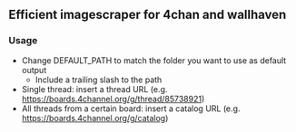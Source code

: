 ## Efficient imagescraper for 4chan and wallhaven

### Usage
* Change DEFAULT_PATH to match the folder you want to use as default output
    * Include a trailing slash to the path
* Single thread: insert a thread URL (e.g. https://boards.4channel.org/g/thread/85738921)
* All threads from a certain board: insert a catalog URL (e.g. https://boards.4channel.org/g/catalog)
